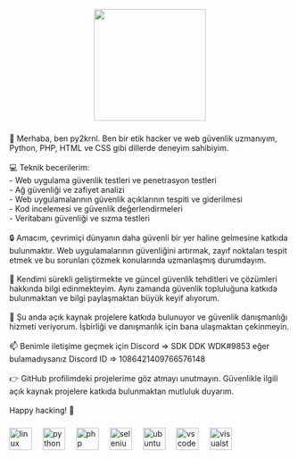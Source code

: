 <div align="center">
    <img height="200" src="https://media.discordapp.net/attachments/1111283816414314627/1111283869291921548/51051333.jpg"  />
  </div>
  
  ###
  
  <p align="left">👋 Merhaba, ben py2krnl. Ben bir etik hacker ve web güvenlik uzmanıyım, Python, PHP, HTML ve CSS gibi dillerde deneyim sahibiyim.<br><br>💻 Teknik becerilerim:<br>- Web uygulama güvenlik testleri ve penetrasyon testleri<br>- Ağ güvenliği ve zafiyet analizi<br>- Web uygulamalarının güvenlik açıklarının tespiti ve giderilmesi<br>- Kod incelemesi ve güvenlik değerlendirmeleri<br>- Veritabanı güvenliği ve sızma testleri<br><br>🔒 Amacım, çevrimiçi dünyanın daha güvenli bir yer haline gelmesine katkıda bulunmaktır. Web uygulamalarının güvenliğini artırmak, zayıf noktaları tespit etmek ve bu sorunları çözmek konularında uzmanlaşmış durumdayım.<br><br>🌱 Kendimi sürekli geliştirmekte ve güncel güvenlik tehditleri ve çözümleri hakkında bilgi edinmekteyim. Aynı zamanda güvenlik topluluğuna katkıda bulunmaktan ve bilgi paylaşmaktan büyük keyif alıyorum.<br><br>💼 Şu anda açık kaynak projelere katkıda bulunuyor ve güvenlik danışmanlığı hizmeti veriyorum. İşbirliği ve danışmanlık için bana ulaşmaktan çekinmeyin.<br><br>📫 Benimle iletişime geçmek için Discord => SDK DDK WDK#9853 eğer bulamadıysanız Discord ID => 1086421409766576148<br><br>👉 GitHub profilimdeki projelerime göz atmayı unutmayın. Güvenlikle ilgili açık kaynak projelere katkıda bulunmaktan mutluluk duyarım.<br><br>Happy hacking! 🚀</p>
  
  ###
 
  
  ###
  
  <div align="left">
    <img src="https://cdn.jsdelivr.net/gh/devicons/devicon/icons/linux/linux-original.svg" height="40" alt="linux logo"  />
    <img width="12" />
    <img src="https://cdn.jsdelivr.net/gh/devicons/devicon/icons/python/python-original.svg" height="40" alt="python logo"  />
    <img width="12" />
    <img src="https://cdn.jsdelivr.net/gh/devicons/devicon/icons/php/php-original.svg" height="40" alt="php logo"  />
    <img width="12" />
    <img src="https://cdn.jsdelivr.net/gh/devicons/devicon/icons/selenium/selenium-original.svg" height="40" alt="selenium logo"  />
    <img width="12" />
    <img src="https://cdn.jsdelivr.net/gh/devicons/devicon/icons/ubuntu/ubuntu-plain.svg" height="40" alt="ubuntu logo"  />
    <img width="12" />
    <img src="https://cdn.jsdelivr.net/gh/devicons/devicon/icons/vscode/vscode-original.svg" height="40" alt="vscode logo"  />
    <img width="12" />
    <img src="https://cdn.jsdelivr.net/gh/devicons/devicon/icons/visualstudio/visualstudio-plain.svg" height="40" alt="visualstudio logo"  />
  </div>
  
  ###
